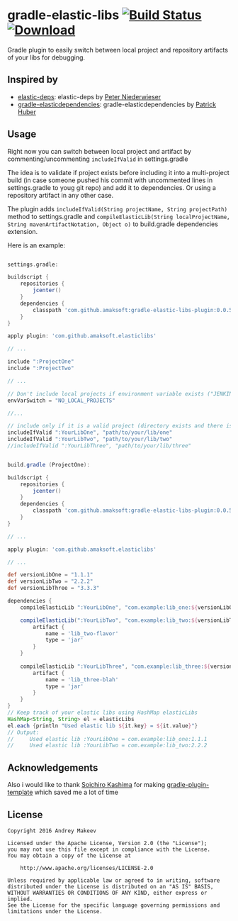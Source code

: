 # gradle-elastic-libs [![Build Status](https://travis-ci.org/amaksoft/gradle-elastic-libs-plugin.svg?branch=master)](https://travis-ci.org/amaksoft/gradle-elastic-libs-plugin) [ ![Download](https://api.bintray.com/packages/amaksoft/maven/gradle-elastic-libs-plugin/images/download.svg) ](https://bintray.com/amaksoft/maven/gradle-elastic-libs-plugin/_latestVersion)

Gradle plugin to easily switch between local project and repository artifacts of your libs for debugging.

## Inspired by
* [elastic-deps](https://github.com/pniederw/elastic-deps): elastic-deps by [Peter Niederwieser](https://github.com/pniederw/)
* [gradle-elasticdependencies](https://github.com/stackmagic/gradle-elasticdependencies): gradle-elasticdependencies by [Patrick Huber](https://github.com/stackmagic)

## Usage

Right now you can switch between local project and artifact by commenting/uncommenting `includeIfValid` in settings.gradle

The idea is to validate if project exists before including it into a multi-project build (in case someone pushed his commit with uncommented lines in settings.gradle to youg git repo) and add it to dependencies. Or using a repository artifact in any other case.

The plugin adds `includeIfValid(String projectName, String projectPath)` method to settings.gradle and `compileElasticLib(String localProjectName, String mavenArtifactNotation, Object o)` to build.gradle dependencies extension.

Here is an example:
```groovy

settings.gradle:

buildscript {
    repositories {
        jcenter()
    }
    dependencies {
        classpath 'com.github.amaksoft:gradle-elastic-libs-plugin:0.0.5'
    }
}

apply plugin: 'com.github.amaksoft.elasticlibs'

// ...

include ":ProjectOne" 
include ":ProjectTwo"

// ...

// Don't include local projects if environment variable exists ("JENKINS_URL" by default)
envVarSwitch = "NO_LOCAL_PROJECTS"

//...

// include only if it is a valid project (directory exists and there is a build.gradle file in it)
includeIfValid ":YourLibOne", "path/to/your/lib/one"
includeIfValid ":YourLibTwo", "path/to/your/lib/two"
//includeIfValid ":YourLibThree", "path/to/your/lib/three"


build.gradle (ProjectOne):

buildscript {
    repositories {
        jcenter()
    }
    dependencies {
        classpath 'com.github.amaksoft:gradle-elastic-libs-plugin:0.0.5'
    }
}

// ...

apply plugin: 'com.github.amaksoft.elasticlibs'

// ...

def versionLibOne = "1.1.1"
def versionLibTwo = "2.2.2"
def versionLibThree = "3.3.3"

dependencies {
    compileElasticLib ":YourLibOne", "com.example:lib_one:${versionLibOne}"

    compileElasticLib(":YourLibTwo", "com.example:lib_two:${versionLibTwo}") {
        artifact {
            name = 'lib_two-flavor'
            type = 'jar'
        }
    }
    
    compileElasticLib ":YourLibThree", "com.example:lib_three:${versionLibThree}" {
        artifact {
            name = 'lib_three-blah'
            type = 'jar'
        }
    }
}
// Keep track of your elastic libs using HashMap elasticLibs
HashMap<String, String> el = elasticLibs
el.each {println "Used elastic lib ${it.key} = ${it.value}"}
// Output:
//     Used elastic lib :YourLibOne = com.example:lib_one:1.1.1
//     Used elastic lib :YourLibTwo = com.example:lib_two:2.2.2

```

## Acknowledgements

Also i would like to thank [Soichiro Kashima](https://github.com/ksoichiro) for making [gradle-plugin-template](https://github.com/ksoichiro/gradle-plugin-template) which saved me a lot of time

## License

    Copyright 2016 Andrey Makeev

    Licensed under the Apache License, Version 2.0 (the "License");
    you may not use this file except in compliance with the License.
    You may obtain a copy of the License at

        http://www.apache.org/licenses/LICENSE-2.0

    Unless required by applicable law or agreed to in writing, software
    distributed under the License is distributed on an "AS IS" BASIS,
    WITHOUT WARRANTIES OR CONDITIONS OF ANY KIND, either express or implied.
    See the License for the specific language governing permissions and
    limitations under the License.
